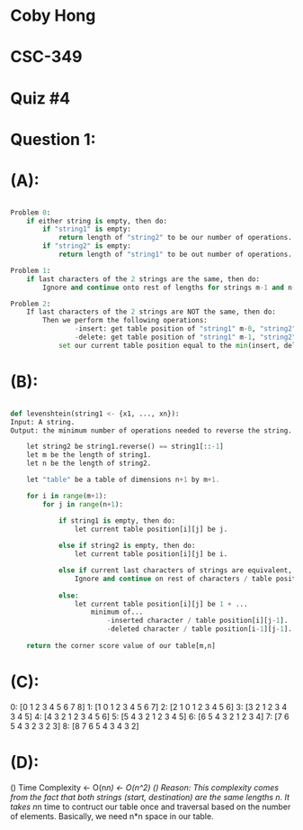 # Coby Hong
# CSC-349
# Quiz #4

# Question 1:

# (A):

```Python

Problem 0:
    if either string is empty, then do:
        if "string1" is empty:
            return length of "string2" to be our number of operations.
        if "string2" is empty:
            return length of "string1" to be out number of operations.

Problem 1:
    if last characters of the 2 strings are the same, then do:
        Ignore and continue onto rest of lengths for strings m-1 and n-1.

Problem 2:
    If last characters of the 2 strings are NOT the same, then do:
        Then we perform the following operations:
                -insert: get table position of "string1" m-0, "string2" n-1. #up.
                -delete: get table position of "string1" m-1, "string2" n-0. #left.
            set our current table position equal to the min(insert, delete).

```

# (B):

```Python

def levenshtein(string1 <- {x1, ..., xn}):
Input: A string.
Output: the minimum number of operations needed to reverse the string.

    let string2 be string1.reverse() == string1[::-1]
    let m be the length of string1.
    let n be the length of string2.

    let "table" be a table of dimensions n+1 by m+1.

    for i in range(m+1):
        for j in range(n+1):

            if string1 is empty, then do:
                let current table position[i][j] be j.
            
            else if string2 is empty, then do:
                let current table position[i][j] be i.

            else if current last characters of strings are equivalent, then do:
                Ignore and continue on rest of characters / table position[i-1][j-1].
            
            else:
                let current table position[i][j] be 1 + ...
                    minimum of...
                        -inserted character / table position[i][j-1].
                        -deleted character / table position[i-1][j-1].
            
    return the corner score value of our table[m,n]

```

# (C):

0: [0 1 2 3 4 5 6 7 8]
1: [1 0 1 2 3 4 5 6 7]
2: [2 1 0 1 2 3 4 5 6] 
3: [3 2 1 2 3 4 3 4 5] 
4: [4 3 2 1 2 3 4 5 6] 
5: [5 4 3 2 1 2 3 4 5] 
6: [6 5 4 3 2 1 2 3 4] 
7: [7 6 5 4 3 2 3 2 3] 
8: [8 7 6 5 4 3 4 3 2] 

# (D):

() Time Complexity <- O(n*n) <- O(n^2)
() Reason: This complexity comes from the fact that both strings (start, destination) are the same lengths n. It takes n*n time to contruct our table once and traversal based on the number of elements. Basically, we need n*n space in our table.